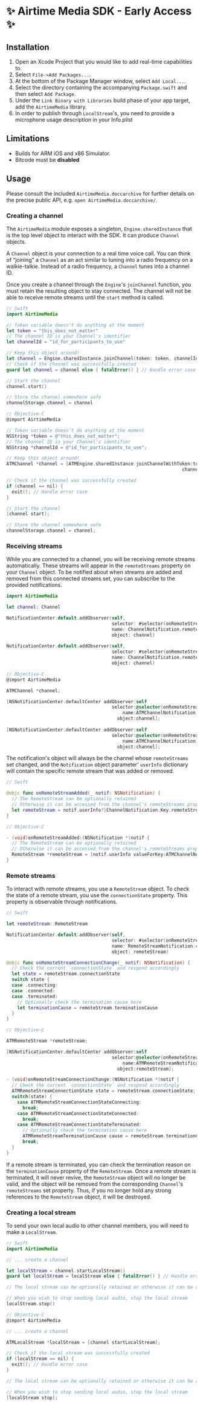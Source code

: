 # ✨ Airtime Media SDK - Early Access ✨

## Installation

 1. Open an Xcode Project that you would like to add real-time capabilities to.
 2. Select `File->Add Packages...`.
 3. At the bottom of the Package Manager window, select `Add Local...`.
 4. Select the directory containing the accompanying `Package.swift` and then select `Add Package`.
 5. Under the `Link Binary with Libraries` build phase of your app target, add the `AirtimeMedia` library.
 6. In order to publish through `LocalStream`'s, you need to provide a microphone usage description in your Info.plist

## Limitations

 - Builds for ARM iOS and x86 Simulator.
 - Bitcode must be **disabled**

## Usage
Please consult the included `AirtimeMedia.doccarchive` for further details on the precise public API, e.g. `open AirtimeMedia.doccarchive/`.

### Creating a channel
The `AirtimeMedia` module exposes a singleton, `Engine.sharedInstance` that is the top level object to interact with the SDK. It can produce `Channel` objects.

A `Channel` object is your connection to a real time voice call. You can think of “joining” a `Channel` as an act similar to tuning into a radio frequency on a walkie-talkie. Instead of a radio frequency, a `Channel` tunes into a channel ID.

Once you create a channel through the `Engine`'s `joinChannel` function, you must retain the resulting object to stay connected. The channel will not be able to receive remote streams until the `start` method is called.
```Swift
// Swift
import AirtimeMedia

// Token variable doesn't do anything at the moment
let token = "this_does_not_matter"
// The channel ID is your Channel's identifier
let channelId = "id_for_participants_to_use"

// Keep this object around!
let channel = Engine.sharedInstance.joinChannel(token: token, channelId: channelId)
// Check if the channel was successfully created
guard let channel = channel else { fatalError() } // Handle error case

// Start the channel
channel.start()

// Store the channel somewhere safe
channelStorage.channel = channel
```
```objectivec
// Objective-C
@import AirtimeMedia

// Token variable doesn't do anything at the moment
NSString *token = @"this_does_not_matter";
// The channel ID is your Channel's identifier
NSString *channelId = @"id_for_participants_to_use";

// Keep this object around!
ATMChannel *channel = [ATMEngine.sharedInstance joinChannelWithToken:token
                                                                 channelId:channelId];

// Check if the channel was successfully created
if (channel == nil) {
  exit(); // Handle error case
}

// Start the channel
[channel start];

// Store the channel somewhere safe
channelStorage.channel = channel;
```

### Receiving streams
While you are connected to a channel, you will be receiving remote streams automatically. These streams will appear in the `remoteStreams` property on your `Channel` object. To be notified about when streams are added and removed from this connected streams set, you can subscribe to the provided notifications.
```Swift
import AirtimeMedia

let channel: Channel

NotificationCenter.default.addObserver(self,
                                       selector: #selector(onRemoteStreamAdded(_:)),
                                       name: ChannelNotification.remoteStreamWasAdded,
                                       object: channel)
                                       
NotificationCenter.default.addObserver(self,
                                       selector: #selector(onRemoteStreamRemoved(_:)),
                                       name: ChannelNotification.remoteStreamWasRemoved,
                                       object: channel)
```
```objectivec
// Objective-C
@import AirtimeMedia

ATMChannel *channel;

[NSNotificationCenter.defaultCenter addObserver:self
                                       selector:@selector(onRemoteStreamAdded:)
                                           name:ATMChannelNotification.remoteStreamWasAdded
                                         object:channel];
                                       
[NSNotificationCenter.defaultCenter addObserver:self
                                       selector:@selector(onRemoteStreamRemoved:)
                                           name:ATMChannelNotification.remoteStreamWasRemoved
                                         object:channel];
```
The notification's object will always be the channel whose `remoteStreams` set changed, and the `Notification` object parameter'  `userInfo` dictionary will contain the specific remote stream that was added or removed.
```Swift
// Swift

@objc func onRemoteStreamAdded(_ notif: NSNotification) {
  // The RemoteStream can be optionally retained
  // Otherwise it can be accessed from the channel's remoteStreams property
  let remoteStream = notif.userInfo?[ChannelNotification.Key.remoteStream] as? RemoteStream
}

```
```objectivec
// Objective-C

- (void)onRemoteStreamAdded:(NSNotification *)notif {
  // The RemoteStream can be optionally retained
  // Otherwise it can be accessed from the channel's remoteStreams property
  RemoteStream *remoteStream = [notif.userInfo valueForKey:ATMChannelNotificationKey.remoteStream];
}
```
### Remote streams
To interact with remote streams, you use a `RemoteStream` object. To check the state of a remote stream, you use the `connectionState` property. This property is observable through notifications.
```Swift
// Swift

let remoteStream: RemoteStream

NotificationCenter.default.addObserver(self,
                                       selector: #selector(onRemoteStreamConnectionChange(_:)),
                                       name: RemoteStreamNotification.connectionStateDidChange,
                                       object: remoteStream)

@objc func onRemoteStreamConnectionChange(_ notif: NSNotification) {
  // Check the current `connectionState` and respond accordingly
  let state = remoteStream.connectionState
  switch state {
  case .connecting:
  case .connected:
  case .terminated:
    // Optionally check the termination cause here
    let terminationCause = remoteStream.terminationCause
  }
}

```
```objectivec
// Objective-C

ATMRemoteStream *remoteStream;

[NSNotificationCenter.defaultCenter addObserver:self
                                       selector:@selector(onRemoteStreamConnectionChange:)
                                           name:ATMRemoteStreamNotification.connectionStateDidChange
                                         object:remoteStream];

- (void)onRemoteStreamConnectionChange:(NSNotification *)notif {
  // Check the current `connectionState` and respond accordingly
  ATMRemoteStreamConnectionState state = remoteStream.connectionState;
  switch(state) {
    case ATMRemoteStreamConnectionStateConnecting:
      break;
    case ATMRemoteStreamConnectionStateConnected:
      break;
    case ATMRemoteStreamConnectionStateTerminated:
      // Optionally check the termination cause here
      ATMRemoteStreamTerminationCause cause = remoteStream.terminationCause;
      break;
  }
}
```
If a remote stream is terminated, you can check the termination reason on the `terminationCause` property of the `RemoteStream`.  Once a remote stream is terminated, it will never revive, the `RemoteStream` object will no longer be valid, and the object will be removed from the corresponding `Channel`'s `remoteStreams` set property. Thus, if you no longer hold any strong references to the `RemoteStream` object, it will be destroyed.

### Creating a local stream
To send your own local audio to other channel members, you will need to make a `LocalStream`.


```Swift
// Swift
import AirtimeMedia

// ... create a channel

let localStream = channel.startLocalStream()
guard let localStream = localStream else { fatalError() } // Handle error case

// The local stream can be optionally retained or otherwise it can be accessed from the channel.

// When you wish to stop sending local audio, stop the local stream
localStream.stop()
```

```objectivec
// Objective-C
@import AirtimeMedia

// ... create a channel

ATMLocalStream *localStream = [channel startLocalStream];

// Check if the local stream was successfully created
if (localStream == nil) {
  exit(); // Handle error case
}

// The local stream can be optionally retained or otherwise it can be accessed from the channel.

// When you wish to stop sending local audio, stop the local stream
[localStream stop];
```

